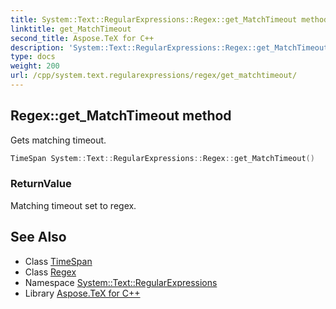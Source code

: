 ```yaml
---
title: System::Text::RegularExpressions::Regex::get_MatchTimeout method
linktitle: get_MatchTimeout
second_title: Aspose.TeX for C++
description: 'System::Text::RegularExpressions::Regex::get_MatchTimeout method. Gets matching timeout in C++.'
type: docs
weight: 200
url: /cpp/system.text.regularexpressions/regex/get_matchtimeout/
---
```

## Regex::get_MatchTimeout method


Gets matching timeout.

```cpp
TimeSpan System::Text::RegularExpressions::Regex::get_MatchTimeout()
```


### ReturnValue

Matching timeout set to regex.

## See Also

* Class [TimeSpan](../../../system/timespan/)
* Class [Regex](../)
* Namespace [System::Text::RegularExpressions](../../)
* Library [Aspose.TeX for C++](../../../)
